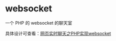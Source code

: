 # websocket
一个 PHP 的 websocket 的聊天室

具体设计可查看：[网页实时聊天之PHP实现websocket](https://www.cnblogs.com/yang-2018/p/10762565.html)
